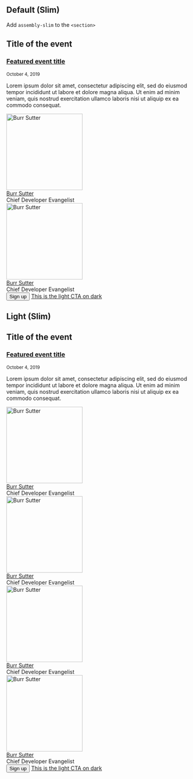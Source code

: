 ## Default (Slim)
Add `assembly-slim` to the `<section>`

  <section class="component pf-c-content rhd-c-events-hero assembly-slim dark has-background">
    <div class="pf-l-grid pf-m-gutter">
      <div class="pf-l-grid__item pf-m-12-col">
        <h2>Title of the event</h2>
      </div>
      <div class="pf-l-grid__item pf-m-12-col">
        <h3 class="rhd-c-events-hero__item-title"><a href="" class="pf-c-title">Featured event title</a></h3>
        <small class="pf-u-mt-sm pf-u-mb-sm">October 4, 2019</small>
        <p>Lorem ipsum dolor sit amet, consectetur adipiscing elit, sed do eiusmod tempor incididunt ut labore et dolore magna aliqua. Ut enim ad minim veniam, quis nostrud exercitation ullamco laboris nisi ut aliquip ex ea commodo consequat.</p>
        <div class="rhd-c-events-hero__item-presenters pf-u-ml-0 pf-u-mb-md">
          <div class="pf-l-flex">
              <!-- Start of Author tile -->
              <div class="rhd-c-author--tile">
                <span class="rhd-c-author--tile-hero">
                  <img src="https://developers.redhat.com/sites/default/files/styles/square_small/public/080817_BURRSUTTER_6INX6IN_300DPI-min.jpg?itok=7ViRCOCR" alt="Burr Sutter" typeof="foaf:Image" width="200" height="200">
                </span>
                <div class="rhd-c-author--tile-info">
                  <div class="rhd-c-author--tile-name">
                    <a href="#">Burr Sutter</a>
                  </div>
                  <div class="rhd-c-author--tile-title">Chief Developer Evangelist</div>
                </div>
              </div>
              <!-- End of Author tile -->
              <!-- Start of Author tile -->
              <div class="rhd-c-author--tile">
                <span class="rhd-c-author--tile-hero">
                  <img src="https://developers.redhat.com/sites/default/files/styles/square_small/public/080817_BURRSUTTER_6INX6IN_300DPI-min.jpg?itok=7ViRCOCR" alt="Burr Sutter" typeof="foaf:Image" width="200" height="200">
                </span>
                <div class="rhd-c-author--tile-info">
                  <div class="rhd-c-author--tile-name">
                    <a href="#">Burr Sutter</a>
                  </div>
                  <div class="rhd-c-author--tile-title">Chief Developer Evangelist</div>
                </div>
              </div>
            </div>
        </div>
        <button class="pf-c-button pf-u-mr-lg">Sign up</button>
        <a class="pf-c-button pf-u-pl-0" href="#">This is the light CTA on dark <span class="pf-c-button__icon"><i class="fas fa-arrow-right"></i></span></a>
      </div>
    </div>
  </section>

## Light (Slim)
  <section class="component pf-c-content rhd-c-events-hero assembly-slim has-background">
    <div class="pf-l-grid pf-m-gutter">
      <div class="pf-l-grid__item pf-m-12-col">
        <h2>Title of the event</h2>
      </div>
      <div class="pf-l-grid__item pf-m-12-col">
        <h3 class="header-link" rhd-c-events-hero__item-title"><a href="" class="pf-c-title">Featured event title</a></h3>
        <small class="pf-u-mt-sm pf-u-mb-sm">October 4, 2019</small>
        <p>Lorem ipsum dolor sit amet, consectetur adipiscing elit, sed do eiusmod tempor incididunt ut labore et dolore magna aliqua. Ut enim ad minim veniam, quis nostrud exercitation ullamco laboris nisi ut aliquip ex ea commodo consequat.</p>
        <div class="rhd-c-events-hero__item-presenters pf-u-ml-0 pf-u-mb-md">
          <div class="pf-l-flex">
            <!-- Start of Author tile -->
            <div class="rhd-c-author--tile">
              <span class="rhd-c-author--tile-hero">
                <img src="https://developers.redhat.com/sites/default/files/styles/square_small/public/080817_BURRSUTTER_6INX6IN_300DPI-min.jpg?itok=7ViRCOCR" alt="Burr Sutter" typeof="foaf:Image" width="200" height="200">
              </span>
              <div class="rhd-c-author--tile-info">
                <div class="rhd-c-author--tile-name">
                  <a href="#">Burr Sutter</a>
                </div>
                <div class="rhd-c-author--tile-title">Chief Developer Evangelist</div>
              </div>
            </div>
            <!-- End of Author tile -->
            <!-- Start of Author tile -->
            <div class="rhd-c-author--tile">
              <span class="rhd-c-author--tile-hero">
                <img src="https://developers.redhat.com/sites/default/files/styles/square_small/public/080817_BURRSUTTER_6INX6IN_300DPI-min.jpg?itok=7ViRCOCR" alt="Burr Sutter" typeof="foaf:Image" width="200" height="200">
              </span>
              <div class="rhd-c-author--tile-info">
                <div class="rhd-c-author--tile-name">
                  <a href="#">Burr Sutter</a>
                </div>
                <div class="rhd-c-author--tile-title">Chief Developer Evangelist</div>
              </div>
            </div>
            <!-- End of Author tile -->
            <!-- Start of Author tile -->
            <div class="rhd-c-author--tile">
              <span class="rhd-c-author--tile-hero">
                <img src="https://developers.redhat.com/sites/default/files/styles/square_small/public/080817_BURRSUTTER_6INX6IN_300DPI-min.jpg?itok=7ViRCOCR" alt="Burr Sutter" typeof="foaf:Image" width="200" height="200">
              </span>
              <div class="rhd-c-author--tile-info">
                <div class="rhd-c-author--tile-name">
                  <a href="#">Burr Sutter</a>
                </div>
                <div class="rhd-c-author--tile-title">Chief Developer Evangelist</div>
              </div>
            </div>
            <!-- End of Author tile -->
            <!-- Start of Author tile -->
            <div class="rhd-c-author--tile">
              <span class="rhd-c-author--tile-hero">
                <img src="https://developers.redhat.com/sites/default/files/styles/square_small/public/080817_BURRSUTTER_6INX6IN_300DPI-min.jpg?itok=7ViRCOCR" alt="Burr Sutter" typeof="foaf:Image" width="200" height="200">
              </span>
              <div class="rhd-c-author--tile-info">
                <div class="rhd-c-author--tile-name">
                  <a href="#">Burr Sutter</a>
                </div>
                <div class="rhd-c-author--tile-title">Chief Developer Evangelist</div>
              </div>
            </div>
            <!-- End of Author tile -->
          </div>
        </div>
        <button class="pf-c-button pf-u-mr-lg">Sign up</button>
        <a class="pf-c-button pf-u-pl-0" href="#">This is the light CTA on dark <span class="pf-c-button__icon"><i class="fas fa-arrow-right"></i></span></a>
      </div>
    </div>
  </section>
